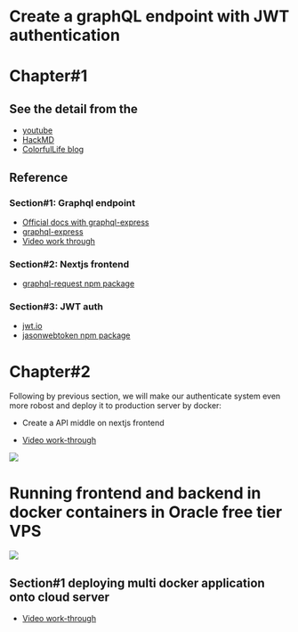 # Create a graphQL endpoint with JWT authentication

# Chapter#1

## See the detail from the

- [youtube](https://youtu.be/Y5bptLXm9zc)
- [HackMD](https://hackmd.io/@happyeric77/SJNsjoc35)
- [ColorfulLife blog](https://colorfullife.ml/pages/diary/erics-daily-life/create-graphql-endpoint-jwt-authentication/)

## Reference

### Section#1: Graphql endpoint

- [Official docs with graphql-express](https://graphql.org/graphql-js/running-an-express-graphql-server/)
- [graphql-express](https://www.npmjs.com/package/express-graphql)
- [Video work through](https://www.youtube.com/watch?v=Y5bptLXm9zc&t=3034s)

### Section#2: Nextjs frontend

- [graphql-request npm package](https://www.npmjs.com/package/graphql-request)

### Section#3: JWT auth

- [jwt.io](https://jwt.io/)
- [jasonwebtoken npm package](https://www.npmjs.com/package/jsonwebtoken)

# Chapter#2

Following by previous section, we will make our authenticate system even more robost and deploy it to production server by docker:

- Create a API middle on nextjs frontend

- [Video work-through](https://youtu.be/gUtnBTebLQs)

![](https://i.imgur.com/SmverCg.png)

# Running frontend and backend in docker containers in Oracle free tier VPS

![](https://i.imgur.com/RSMzpUN.png)

## Section#1 deploying multi docker application onto cloud server

- [Video work-through](https://youtu.be/G1BeewWGlvs)
